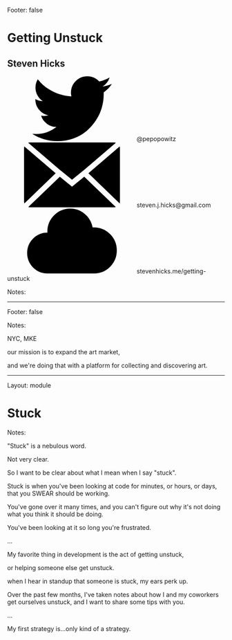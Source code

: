 Footer: false

<!-- .slide: data-background="/images/drawings/purrito.png" class="title" -->

<svg xmlns="http://www.w3.org/2000/svg" xmlns:xlink="http://www.w3.org/1999/xlink" version="1.1" style="width:0;height:0;position:absolute;overflow:hidden;">
  <defs>
<symbol viewBox="0 0 567.31298828125 409.60003662109375" aria-labelledby="apsi-zocial-cloudapp-title" id="si-zocial-cloudapp"><title id="apsi-zocial-cloudapp-title">icon cloudapp</title><path d="M.001 280.576c0-35.504 12.544-65.872 37.632-91.136 25.087-25.264 55.215-37.888 90.368-37.888l.511.512c0-1.024-.08-2.224-.255-3.584-.176-1.36-.256-2.384-.256-3.072 0-40.272 14.08-74.576 42.24-102.912C198.401 14.16 232.449 0 272.385 0c35.152 0 66.048 11.264 92.672 33.792s43.008 50.864 49.152 84.992h8.704c39.92 0 73.984 14.16 102.144 42.496s42.256 62.64 42.256 102.912c0 40.288-14.096 74.592-42.256 102.928s-62.223 42.48-102.144 42.48c-2.736 0-4.784-.16-6.144-.495v.495H120.816v-.512c-33.792-1.712-62.367-15.023-85.76-39.935C11.68 344.24 0 314.72 0 280.576z"/></symbol>
<symbol viewBox="0 0 514.8550415039062 347.53997802734375" aria-labelledby="aysi-zocial-email-title" id="si-zocial-email"><title id="aysi-zocial-email-title">icon email</title><path d="M0 316.758V30.782c0-.33.496-3.475 1.49-9.433l168.308 143.98L1.986 326.688c-1.323-4.634-1.985-7.944-1.985-9.93zM22.342 1.49C24.659.497 27.472 0 30.782 0h453.29c2.98 0 5.958.497 8.937 1.49L324.204 145.968l-22.342 17.873-44.187 36.244-44.187-36.244-22.342-17.873zm.496 344.56L192.14 183.7l65.536 53.123 65.536-53.124L492.513 346.05c-2.648.994-5.461 1.49-8.44 1.49H30.783c-2.649 0-5.297-.496-7.945-1.49zm322.716-180.719L513.366 21.35c.993 2.98 1.489 6.124 1.489 9.434V316.76c0 2.978-.496 6.288-1.49 9.93z"/></symbol>
<symbol viewBox="0 0 640.0180053710938 520.3389892578125" aria-labelledby="dnsi-zocial-twitter-title" id="si-zocial-twitter"><title id="dnsi-zocial-twitter-title">icon twitter</title><path d="M0 461.54c10.42 1.014 20.826 1.548 31.22 1.548 61.048 0 115.528-18.732 163.387-56.17-28.424-.352-53.933-9.041-76.477-26.043-22.57-16.99-37.984-38.675-46.323-65.056 6.933 1.418 15.102 2.095 24.456 2.095 12.15 0 23.766-1.575 34.862-4.684-30.517-5.866-55.766-20.891-75.709-44.996-19.955-24.13-29.919-51.969-29.919-83.527v-1.574c18.395 10.42 38.31 15.805 59.826 16.13-18.016-11.798-32.338-27.304-42.915-46.57-10.575-19.24-15.87-40.13-15.87-62.675 0-23.597 6.088-45.607 18.212-66.095 32.6 40.586 72.418 72.938 119.431 97.055 47 24.092 97.368 37.53 151.158 40.327-2.432-11.448-3.655-21.516-3.655-30.18 0-36.085 12.84-66.954 38.505-92.62C375.868 12.839 406.893 0 443.342 0c37.79 0 69.7 13.88 95.73 41.64 30.167-6.257 57.926-17.015 83.255-32.261-9.718 31.558-28.815 55.845-57.238 72.847 25.327-3.109 50.304-10.055 74.929-20.813-16.651 26.017-38.336 48.742-65.056 68.151v17.198c0 34.992-5.125 70.128-15.35 105.355-10.211 35.214-25.848 68.853-46.83 100.972-20.996 32.065-46.05 60.619-75.189 85.569-29.126 24.977-64.08 44.853-104.849 59.592-40.755 14.752-84.555 22.089-131.398 22.089-72.483-.014-139.606-19.605-201.345-58.8z"/></symbol>
  </defs>
</svg>

# Getting Unstuck

## Steven Hicks

<svg class="icon">
  <use xlink:href="#si-zocial-twitter" />
</svg>@pepopowitz

<svg class="icon">
  <use xlink:href="#si-zocial-email" />
</svg>steven.j.hicks@gmail.com

<svg class="icon">
  <use xlink:href="#si-zocial-cloudapp" />
</svg>stevenhicks.me/getting-unstuck

Notes:

---

Footer: false

<!-- .slide: data-background="/images/artsy.svg" data-background-size="750px" data-background-color="black" -->

Notes:

NYC, MKE

our mission is to expand the art market,

and we're doing that with a platform for collecting and discovering art.

---

Layout: module

# Stuck

Notes:

"Stuck" is a nebulous word.

Not very clear.

So I want to be clear about what I mean when I say "stuck".

Stuck is when you've been looking at code for minutes, or hours, or days, that you SWEAR should be working.

You've gone over it many times, and you can't figure out why it's not doing what you think it should be doing.

You've been looking at it so long you're frustrated.

...

My favorite thing in development is the act of getting unstuck,

or helping someone else get unstuck.

when I hear in standup that someone is stuck, my ears perk up.

Over the past few months, I've taken notes about how I and my coworkers get ourselves unstuck, and I want to share some tips with you.

...

My first strategy is...only kind of a strategy.
